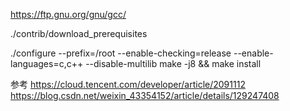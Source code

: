 https://ftp.gnu.org/gnu/gcc/

./contrib/download_prerequisites

./configure --prefix=/root --enable-checking=release --enable-languages=c,c++ --disable-multilib
make -j8 && make install




参考
https://cloud.tencent.com/developer/article/2091112
https://blog.csdn.net/weixin_43354152/article/details/129247408
